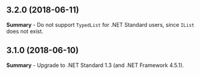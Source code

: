 ## 3.2.0 (2018-06-11)
**Summary** - Do not support `TypedList` for .NET Standard users, since `IList` does not exist.

## 3.1.0 (2018-06-10)
**Summary** - Upgrade to .NET Standard 1.3 (and .NET Framework 4.5.1).